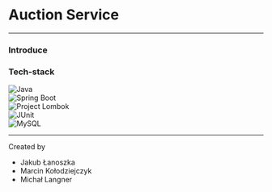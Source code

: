 # Auction Service

***
### Introduce


### Tech-stack
![Java](https://img.shields.io/badge/Java-17-blue.svg)<br />
![Spring Boot](https://img.shields.io/badge/Spring%20Boot-2.7.6-blue.svg)<br />
![Project Lombok](https://img.shields.io/badge/Project%20Lombok--blue.svg)<br />
![JUnit](https://img.shields.io/badge/JUnit-5.8.2-blue.svg)<br />
![MySQL](https://img.shields.io/badge/MySQL--blue.svg)<br />
***

Created by 
* Jakub Łanoszka
* Marcin Kołodziejczyk
* Michał Langner